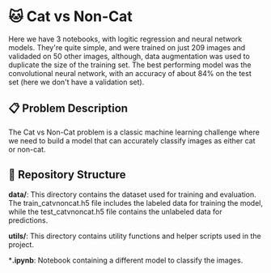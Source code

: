 # 🐱 Cat vs Non-Cat
Here we have 3 notebooks, with logitic regression and neural network models. They're quite simple, and were trained on just 209 images and validaded on 50 other images, although, data augmentation was used to duplicate the size of the training set. The best performing model was the convolutional neural network, with an accuracy of about 84% on the test set (here we don't have a validation set).

## 📋 Problem Description
The Cat vs Non-Cat problem is a classic machine learning challenge where we need to build a model that can accurately classify images as either cat or non-cat.

## 📂 Repository Structure
**data/**: This directory contains the dataset used for training and evaluation. The train_catvnoncat.h5 file includes the labeled data for training the model, while the test_catvnoncat.h5 file contains the unlabeled data for predictions.

**utils/**: This directory contains utility functions and helper scripts used in the project.

***.ipynb**: Notebook containing a different model to classify the images.


<!-- ## 🤖 Solution:


 i can follow this https://github.com/leihao1/Comparison-of-Machine-Learning-Prediction-Models

